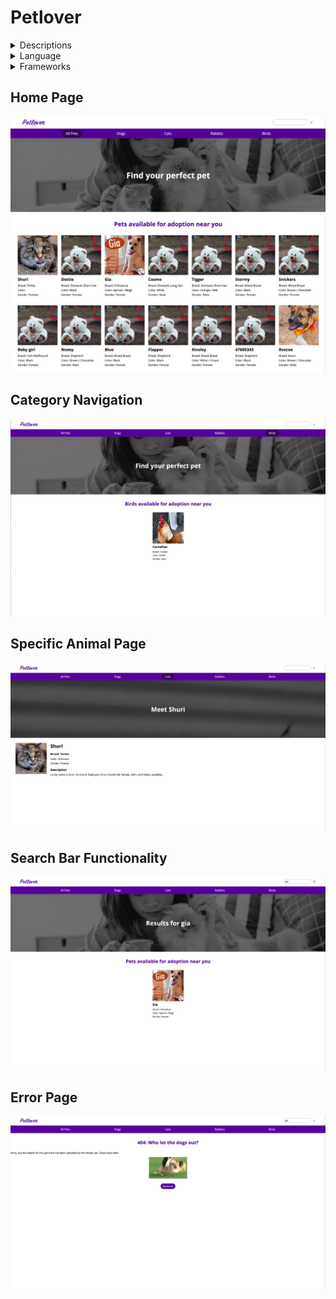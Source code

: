 # Petlover

<details>
    <summary>Descriptions</summary>
    An adoption website that lets users view all the animal listings of available pets that are up for adoption. Website lets your view all the pets or search by categories. You can also see specific information regarding each pet in their perspective profile page.
</details>

<details>
    <summary>Language</summary>
    **Javascript**
</details>

<details>
    <summary>Frameworks</summary>
    **React**
</details>


## Home Page
![Screenshot](homepage.png)

## Category Navigation
![Screenshot](category.png)

## Specific Animal Page
![Screenshot](specificpage.png)

## Search Bar Functionality
![Screenshot](search.png)

## Error Page
![Screenshot](error.png)